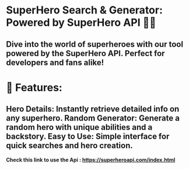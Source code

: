 <h1>SuperHero Search & Generator: Powered by SuperHero API 🦸‍♂️</h1>
<h2>Dive into the world of superheroes with our tool powered by the SuperHero API. Perfect for developers and fans alike!<h2></h2>
<h1>


🌟 Features:
  
</h1>
<h2>Hero Details: Instantly retrieve detailed info on any superhero.
Random Generator: Generate a random hero with unique abilities and a backstory.
Easy to Use: Simple interface for quick searches and hero creation.</h2>

  <b>Check this link to use the Api : https://superheroapi.com/index.html</b>
